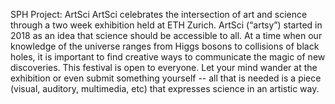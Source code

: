 SPH Project: ArtSci
ArtSci celebrates the intersection of art and science through a two week exhibition held at ETH Zurich. ArtSci (“artsy”) started in 2018 as an idea that science should be accessible to all. At a time when our knowledge of the universe ranges from Higgs bosons to collisions of black holes, it is important to find creative ways to communicate the magic of new discoveries. This festival is open to everyone. Let your mind wander at the exhibition or even submit something yourself -- all that is needed is a piece (visual, auditory, multimedia, etc) that expresses science in an artistic way.
